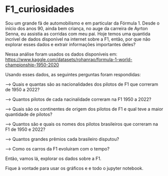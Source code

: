 # F1_curiosidades

Sou um grande fã de automobilismo e em particular da Fórmula 1.
Desde o início dos anos 90, ainda bem criança, no auge da carreira de Ayrton Senna, eu assistia as corridas com meu pai.
Hoje temos uma quantida incrível de dados disponível na internet sobre a F1, então, por que não explorar esses dados e extrair informações importantes deles?

Nessa análise foram usados os dados disponíveis em: https://www.kaggle.com/datasets/rohanrao/formula-1-world-championship-1950-2020

Usando esses dados, as seguintes perguntas foram respondidas:

--> Quais e quantas são as nacionalidades dos pilotos de F1 que correram de 1950 a 2022?

--> Quantos pilotos de cada nacinalidade correram na F1 1950 a 2022?

--> Quais são os continentes de origem dos pilotos de F1 e qual teve a maior quantidade de pilotos?

--> Quantos são e quais os nomes dos pilotos brasileiros que correram na F1 de 1950 e 2022?

--> Quantos grandes prêmios cada brasileiro disputou?

--> Como os carros da F1 evoluiram com o tempo?

Então, vamos lá, explorar os dados sobre a F1.

Fique à vontade para usar os gráficos e e todo o jupyter notebook.
